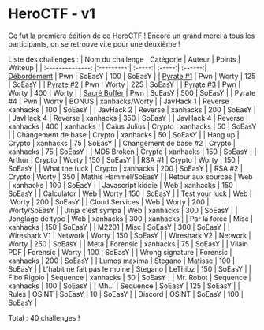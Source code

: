 # HeroCTF - v1

Ce fut la première édition de ce HeroCTF !
Encore un grand merci à tous les participants, on se retrouve vite pour une deuxième !

Liste des challenges :
| Nom du challenge | Catégorie | Auteur | Points | Writeup |
| :--------------: |:---------:| :-----:| :-----:| :------:|
| [Débordement](Pwn/Debordement) | Pwn | SoEasY | 100 | SoEasY |
| [Pyrate #1](Pwn/Pyrate_1) | Pwn | Worty | 125 | SoEasY |
| [Pyrate #2](Pwn/Pyrate_2) | Pwn | Worty | 225 | SoEasY |
| [Pyrate #3](Pwn/Pyrate_3) | Pwn | Worty | 400 | Worty |
| [Sacré Buffer](Pwn/Sacre%20buffer) | Pwn | SoEasY | 500 | SoEasY |
| Pyrate #4 | Pwn | Worty | BONUS | xanhacks/Worty |
| JavHack 1 | Reverse | xanhacks | 100 | SoEasY |
| JavHack 2 | Reverse | xanhacks | 200 | SoEasY |
| JavHack 4 | Reverse | xanhacks | 350 | SoEasY |
| JavHack 4 | Reverse | xanhacks | 400 | xanhacks |
| Caius Julius | Crypto | xanhacks | 50 | SoEasY |
| Changement de base | Crypto | xanhacks | 50 | SoEasY |
| Hang up | Crypto | xanhacks | 75 | SoEasY |
| Changement de base #2 | Crypto | xanhacks | 75 | SoEasY |
| MD5 Broken | Crypto | xanhacks | 150 | SoEasY |
| Arthur | Crypto | Worty | 150 | SoEasY |
| RSA #1 | Crypto | Worty | 150 | SoEasY |
| What the fuck | Crypto | xanhacks | 200 | SoEasY |
| RSA #2 | Crypto | Worty | 350 | Mathis Hammel/SoEasY |
| Retour aux sources | Web | xanhacks | 100 | SoEasY |
| Javascript kiddie | Web | xanhacks | 150 | SoEasY |
| Calculator | Web | Worty | 150 | SoEasY |
| Test your luck | Web | Worty | 200 | SoEasY |
| Cloud Services | Web | Worty | 200 | Worty/SoEasY |
| Jinja c'est sympa | Web | xanhacks | 300 | SoEasY | 
| Jonglage de type | Web | xanhacks | 300 | xanhacks |
| Par la force | Misc | xanhacks | 150 | SoEasY |
| M2201 | Misc | SoEasY | 300 | SoEasY |
| Wireshark V1 | Network | Worty | 150 | SoEasY |
| Wireshark V2 | Network | Worty | 250 | SoEasY |
| Meta | Forensic | xanhacks | 75 | SoEasY |
| Vilain PDF | Forensic | Worty | 100 | SoEasY |
| Wrong signature | Forensic | xanhacks | 200 | SoEasY |
| Lumos maxima | Stegano | Matisse | 100 | SoEasY |
| L'habit ne fait pas le moine | Stegano | LeThibz | 150 | SoEasY |
| Fibo Rigolo | Sequence | xanhacks | 50 | SoEasY |
| Mr. Robot | Sequence | xanhacks | 100 | SoEasY |
| Mh... | Sequence | SoEasY | 125 | SoEasY |
| Rules | OSINT | SoEasY | 10 | SoEasY |
| Discord | OSINT | SoEasY | 100 | SoEasY |

Total : 40 challenges !
